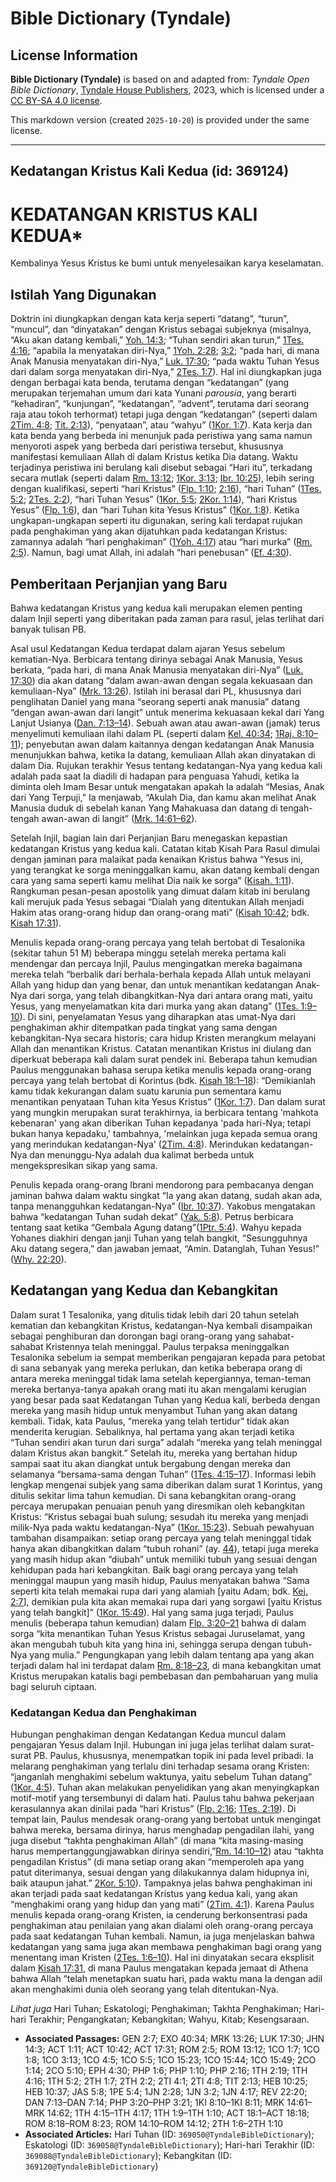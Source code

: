 # Bible Dictionary (Tyndale)

## License Information

**Bible Dictionary (Tyndale)** is based on and adapted from: _Tyndale Open Bible Dictionary_, [Tyndale House Publishers](https://tyndaleopenresources.com/), 2023, which is licensed under a [CC BY-SA 4.0 license](https://creativecommons.org/licenses/by-sa/4.0/legalcode.en).

This markdown version (created `2025-10-20`) is provided under the same license.



--------------------------------

## Kedatangan Kristus Kali Kedua (id: 369124)

KEDATANGAN KRISTUS KALI KEDUA\*
===============================

Kembalinya Yesus Kristus ke bumi untuk menyelesaikan karya keselamatan.

Istilah Yang Digunakan
----------------------

Doktrin ini diungkapkan dengan kata kerja seperti “datang”, “turun”, “muncul”, dan “dinyatakan” dengan Kristus sebagai subjeknya (misalnya, “Aku akan datang kembali,” [Yoh. 14:3](https://ref.ly/John14:3); “Tuhan sendiri akan turun,” [1Tes. 4:16](https://ref.ly/1Thess4:16); “apabila Ia menyatakan diri\-Nya,” [1Yoh. 2:28](https://ref.ly/1John2:28); [3:2](https://ref.ly/1John3:2); “pada hari, di mana Anak Manusia menyatakan diri\-Nya,” [Luk. 17:30](https://ref.ly/Luke17:30); “pada waktu Tuhan Yesus dari dalam sorga menyatakan diri\-Nya,” [2Tes. 1:7](https://ref.ly/2Thess1:7)). Hal ini diungkapkan juga dengan berbagai kata benda, terutama dengan “kedatangan” (yang merupakan terjemahan umum dari kata Yunani *parousia*, yang berarti “kehadiran”, “kunjungan”, “kedatangan”, “advent”, terutama dari seorang raja atau tokoh terhormat) tetapi juga dengan “kedatangan” (seperti dalam [2Tim. 4:8](https://ref.ly/2Tim4:8); [Tit. 2:13](https://ref.ly/Titus2:13)), “penyataan”, atau “wahyu” ([1Kor. 1:7](https://ref.ly/1Cor1:7)). Kata kerja dan kata benda yang berbeda ini menunjuk pada peristiwa yang sama namun menyoroti aspek yang berbeda dari peristiwa tersebut, khususnya manifestasi kemuliaan Allah di dalam Kristus ketika Dia datang. Waktu terjadinya peristiwa ini berulang kali disebut sebagai “Hari itu”, terkadang secara mutlak (seperti dalam [Rm. 13:12](https://ref.ly/Rom13:12); [1Kor. 3:13](https://ref.ly/1Cor3:13); [Ibr. 10:25](https://ref.ly/Heb10:25)), lebih sering dengan kualifikasi, seperti “hari Kristus” ([Flp. 1:10](https://ref.ly/Phil1:10); [2:16](https://ref.ly/Phil2:16)), “hari Tuhan” ([1Tes. 5:2](https://ref.ly/1Thess5:2); [2Tes. 2:2](https://ref.ly/2Thess2:2)), “hari Tuhan Yesus” ([1Kor. 5:5](https://ref.ly/1Cor5:5); [2Kor. 1:14](https://ref.ly/2Cor1:14)), “hari Kristus Yesus” ([Flp. 1:6](https://ref.ly/Phil1:6)), dan “hari Tuhan kita Yesus Kristus” ([1Kor. 1:8](https://ref.ly/1Cor1:8)). Ketika ungkapan\-ungkapan seperti itu digunakan, sering kali terdapat rujukan pada penghakiman yang akan dijatuhkan pada kedatangan Kristus: zamannya adalah “hari penghakiman” ([1Yoh. 4:17](https://ref.ly/1John4:17)) atau “hari murka” ([Rm. 2:5](https://ref.ly/Rom2:5)). Namun, bagi umat Allah, ini adalah “hari penebusan” ([Ef. 4:30](https://ref.ly/Eph4:30)).

Pemberitaan Perjanjian yang Baru
--------------------------------

Bahwa kedatangan Kristus yang kedua kali merupakan elemen penting dalam Injil seperti yang diberitakan pada zaman para rasul, jelas terlihat dari banyak tulisan PB.

 Asal usul Kedatangan Kedua terdapat dalam ajaran Yesus sebelum kematian\-Nya. Berbicara tentang dirinya sebagai Anak Manusia, Yesus berkata, “pada hari, di mana Anak Manusia menyatakan diri\-Nya” ([Luk. 17:30](https://ref.ly/Luke17:30)) dia akan datang “dalam awan\-awan dengan segala kekuasaan dan kemuliaan\-Nya” ([Mrk. 13:26](https://ref.ly/Mark13:26)). Istilah ini berasal dari PL, khususnya dari penglihatan Daniel yang mana “seorang seperti anak manusia” datang “dengan awan\-awan dari langit” untuk menerima kekuasaan kekal dari Yang Lanjut Usianya ([Dan. 7:13–14](https://ref.ly/Dan7:13-Dan7:14)). Sebuah awan atau awan\-awan (jamak) terus menyelimuti kemuliaan ilahi dalam PL (seperti dalam [Kel. 40:34](https://ref.ly/Exod40:34); [1Raj. 8:10–11](https://ref.ly/1Kgs8:10-1Kgs8:11)); penyebutan awan dalam kaitannya dengan kedatangan Anak Manusia menunjukkan bahwa, ketika Ia datang, kemuliaan Allah akan dinyatakan di dalam Dia. Rujukan terakhir Yesus tentang kedatangan\-Nya yang kedua kali adalah pada saat Ia diadili di hadapan para penguasa Yahudi, ketika Ia diminta oleh Imam Besar untuk mengatakan apakah Ia adalah “Mesias, Anak dari Yang Terpuji,” Ia menjawab, “Akulah Dia, dan kamu akan melihat Anak Manusia duduk di sebelah kanan Yang Mahakuasa dan datang di tengah\-tengah awan\-awan di langit” ([Mrk. 14:61–62](https://ref.ly/Mark14:61-Mark14:62)).

Setelah Injil, bagian lain dari Perjanjian Baru menegaskan kepastian kedatangan Kristus yang kedua kali. Catatan kitab Kisah Para Rasul dimulai dengan jaminan para malaikat pada kenaikan Kristus bahwa “Yesus ini, yang terangkat ke sorga meninggalkan kamu, akan datang kembali dengan cara yang sama seperti kamu melihat Dia naik ke sorga” ([Kisah. 1:11](https://ref.ly/Acts1:11)). Rangkuman pesan\-pesan apostolik yang dimuat dalam kitab ini berulang kali merujuk pada Yesus sebagai “Dialah yang ditentukan Allah menjadi Hakim atas orang\-orang hidup dan orang\-orang mati” ([Kisah 10:42](https://ref.ly/Acts10:42); bdk. [Kisah 17:31](https://ref.ly/Acts17:31)).

Menulis kepada orang\-orang percaya yang telah bertobat di Tesalonika (sekitar tahun 51 M) beberapa minggu setelah mereka pertama kali mendengar dan percaya Injil, Paulus mengingatkan mereka bagaimana mereka telah “berbalik dari berhala\-berhala kepada Allah untuk melayani Allah yang hidup dan yang benar, dan untuk menantikan kedatangan Anak\-Nya dari sorga, yang telah dibangkitkan\-Nya dari antara orang mati, yaitu Yesus, yang menyelamatkan kita dari murka yang akan datang” ([1Tes. 1:9–10](https://ref.ly/1Thess1:9-1Thess1:10)). Di sini, penyelamatan Yesus yang diharapkan atas umat\-Nya dari penghakiman akhir ditempatkan pada tingkat yang sama dengan kebangkitan\-Nya secara historis; cara hidup Kristen merangkum melayani Allah dan menantikan Kristus. Catatan menantikan Kristus ini diulang dan diperkuat beberapa kali dalam surat pendek ini. Beberapa tahun kemudian Paulus menggunakan bahasa serupa ketika menulis kepada orang\-orang percaya yang telah bertobat di Korintus (bdk. [Kisah 18:1–18](https://ref.ly/Acts18:1-Acts18:18)): “Demikianlah kamu tidak kekurangan dalam suatu karunia pun sementara kamu menantikan penyataan Tuhan kita Yesus Kristus” ([1Kor. 1:7](https://ref.ly/1Cor1:7)). Dan dalam surat yang mungkin merupakan surat terakhirnya, ia berbicara tentang 'mahkota kebenaran' yang akan diberikan Tuhan kepadanya 'pada hari\-Nya; tetapi bukan hanya kepadaku,' tambahnya, 'melainkan juga kepada semua orang yang merindukan kedatangan\-Nya' ([2Tim. 4:8](https://ref.ly/2Tim4:8)). Merindukan kedatangan\-Nya dan menunggu\-Nya adalah dua kalimat berbeda untuk mengekspresikan sikap yang sama.

Penulis kepada orang\-orang Ibrani mendorong para pembacanya dengan jaminan bahwa dalam waktu singkat “Ia yang akan datang, sudah akan ada, tanpa menangguhkan kedatangan\-Nya” ([Ibr. 10:37](https://ref.ly/Heb10:37)). Yakobus mengatakan bahwa “kedatangan Tuhan sudah dekat” ([Yak. 5:8](https://ref.ly/Jas5:8)). Petrus berbicara tentang saat ketika “Gembala Agung datang”([1Ptr. 5:4](https://ref.ly/1Pet5:4)). Wahyu kepada Yohanes diakhiri dengan janji Tuhan yang telah bangkit, “Sesungguhnya Aku datang segera,” dan jawaban jemaat, “Amin. Datanglah, Tuhan Yesus!” ([Why. 22:20](https://ref.ly/Rev22:20)).

Kedatangan yang Kedua dan Kebangkitan
-------------------------------------

Dalam surat 1 Tesalonika, yang ditulis tidak lebih dari 20 tahun setelah kematian dan kebangkitan Kristus, kedatangan\-Nya kembali disampaikan sebagai penghiburan dan dorongan bagi orang\-orang yang sahabat\-sahabat Kristennya telah meninggal. Paulus terpaksa meninggalkan Tesalonika sebelum ia sempat memberikan pengajaran kepada para petobat di sana sebanyak yang mereka perlukan, dan ketika beberapa orang di antara mereka meninggal tidak lama setelah kepergiannya, teman\-teman mereka bertanya\-tanya apakah orang mati itu akan mengalami kerugian yang besar pada saat Kedatangan Tuhan yang Kedua kali, berbeda dengan mereka yang masih hidup untuk menyambut Tuhan yang akan datang kembali. Tidak, kata Paulus, “mereka yang telah tertidur” tidak akan menderita kerugian. Sebaliknya, hal pertama yang akan terjadi ketika “Tuhan sendiri akan turun dari surga” adalah “mereka yang telah meninggal dalam Kristus akan bangkit.” Setelah itu, mereka yang bertahan hidup sampai saat itu akan diangkat untuk bergabung dengan mereka dan selamanya “bersama\-sama dengan Tuhan” ([1Tes. 4:15–17](https://ref.ly/1Thess4:15-1Thess4:17)). Informasi lebih lengkap mengenai subjek yang sama diberikan dalam surat 1 Korintus, yang ditulis sekitar lima tahun kemudian. Di sana kebangkitan orang\-orang percaya merupakan penuaian penuh yang diresmikan oleh kebangkitan Kristus: “Kristus sebagai buah sulung; sesudah itu mereka yang menjadi milik\-Nya pada waktu kedatangan\-Nya” ([1Kor. 15:23](https://ref.ly/1Cor15:23)). Sebuah pewahyuan tambahan disampaikan: setiap orang percaya yang telah meninggal tidak hanya akan dibangkitkan dalam “tubuh rohani” (ay. [44](https://ref.ly/1Cor15:44)), tetapi juga mereka yang masih hidup akan “diubah” untuk memiliki tubuh yang sesuai dengan kehidupan pada hari kebangkitan. Baik bagi orang percaya yang telah meninggal maupun yang masih hidup, Paulus menyatakan bahwa “Sama seperti kita telah memakai rupa dari yang alamiah \[yaitu Adam; bdk. [Kej. 2:7](https://ref.ly/Gen2:7)], demikian pula kita akan memakai rupa dari yang sorgawi \[yaitu Kristus yang telah bangkit]” ([1Kor. 15:49](https://ref.ly/1Cor15:49)). Hal yang sama juga terjadi, Paulus menulis (beberapa tahun kemudian) dalam [Flp. 3:20–21](https://ref.ly/Phil3:20-Phil3:21) bahwa di dalam sorga “kita menantikan Tuhan Yesus Kristus sebagai Juruselamat, yang akan mengubah tubuh kita yang hina ini, sehingga serupa dengan tubuh\-Nya yang mulia.” Pengungkapan yang lebih dalam tentang apa yang akan terjadi dalam hal ini terdapat dalam [Rm. 8:18–23](https://ref.ly/Rom8:18-Rom8:23), di mana kebangkitan umat Kristus merupakan katalis bagi pembebasan dan pembaharuan yang mulia bagi seluruh ciptaan.

### Kedatangan Kedua dan Penghakiman

Hubungan penghakiman dengan Kedatangan Kedua muncul dalam pengajaran Yesus dalam Injil. Hubungan ini juga jelas terlihat dalam surat\-surat PB. Paulus, khususnya, menempatkan topik ini pada level pribadi. Ia melarang penghakiman yang terlalu dini terhadap sesama orang Kristen: “janganlah menghakimi sebelum waktunya, yaitu sebelum Tuhan datang” ([1Kor. 4:5](https://ref.ly/1Cor4:5)). Tuhan akan melakukan penyelidikan yang akan menyingkapkan motif\-motif yang tersembunyi di dalam hati. Paulus tahu bahwa pekerjaan kerasulannya akan dinilai pada “hari Kristus” ([Flp. 2:16](https://ref.ly/Phil2:16); [1Tes. 2:19](https://ref.ly/1Thess2:19)). Di tempat lain, Paulus mendesak orang\-orang yang bertobat untuk mengingat bahwa mereka, bersama dirinya, harus menghadap pengadilan ilahi, yang juga disebut “takhta penghakiman Allah” (di mana “kita masing\-masing harus mempertanggungjawabkan dirinya sendiri,”[Rm. 14:10–12](https://ref.ly/Rom14:10-Rom14:12)) atau “takhta pengadilan Kristus” (di mana setiap orang akan “memperoleh apa yang patut diterimanya, sesuai dengan yang dilakukannya dalam hidupnya ini, baik ataupun jahat.” [2Kor. 5:10](https://ref.ly/2Cor5:10)). Tampaknya jelas bahwa penghakiman ini akan terjadi pada saat kedatangan Kristus yang kedua kali, yang akan “menghakimi orang yang hidup dan yang mati” ([2Tim. 4:1](https://ref.ly/2Tim4:1)). Karena Paulus menulis kepada orang\-orang Kristen, ia cenderung berkonsentrasi pada penghakiman atau penilaian yang akan dialami oleh orang\-orang percaya pada saat kedatangan Tuhan kembali. Namun, ia juga menjelaskan bahwa kedatangan yang sama juga akan membawa penghakiman bagi orang yang menentang iman Kristen ([2Tes. 1:6–10](https://ref.ly/2Thess1:6-2Thess1:10)). Hal ini dinyatakan secara eksplisit dalam [Kisah 17:31](https://ref.ly/Acts17:31), di mana Paulus mengatakan kepada jemaat di Athena bahwa Allah “telah menetapkan suatu hari, pada waktu mana Ia dengan adil akan menghakimi dunia oleh seorang yang telah ditentukan\-Nya.

*Lihat juga* Hari Tuhan; Eskatologi; Penghakiman; Takhta Penghakiman; Hari\-hari Terakhir; Pengangkatan; Kebangkitan; Wahyu, Kitab; Kesengsaraan.

* **Associated Passages:** GEN 2:7; EXO 40:34; MRK 13:26; LUK 17:30; JHN 14:3; ACT 1:11; ACT 10:42; ACT 17:31; ROM 2:5; ROM 13:12; 1CO 1:7; 1CO 1:8; 1CO 3:13; 1CO 4:5; 1CO 5:5; 1CO 15:23; 1CO 15:44; 1CO 15:49; 2CO 1:14; 2CO 5:10; EPH 4:30; PHP 1:6; PHP 1:10; PHP 2:16; 1TH 2:19; 1TH 4:16; 1TH 5:2; 2TH 1:7; 2TH 2:2; 2TI 4:1; 2TI 4:8; TIT 2:13; HEB 10:25; HEB 10:37; JAS 5:8; 1PE 5:4; 1JN 2:28; 1JN 3:2; 1JN 4:17; REV 22:20; DAN 7:13–DAN 7:14; PHP 3:20–PHP 3:21; 1KI 8:10–1KI 8:11; MRK 14:61–MRK 14:62; 1TH 4:15–1TH 4:17; 1TH 1:9–1TH 1:10; ACT 18:1–ACT 18:18; ROM 8:18–ROM 8:23; ROM 14:10–ROM 14:12; 2TH 1:6–2TH 1:10
* **Associated Articles:** Hari Tuhan (ID: `369050@TyndaleBibleDictionary`); Eskatologi (ID: `369058@TyndaleBibleDictionary`); Hari-hari Terakhir (ID: `369088@TyndaleBibleDictionary`); Kebangkitan (ID: `369120@TyndaleBibleDictionary`)

